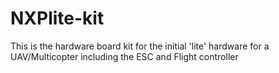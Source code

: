 # NXPlite-kit
This is the hardware board kit for the initial 'lite' hardware for a UAV/Multicopter including the ESC and Flight controller
